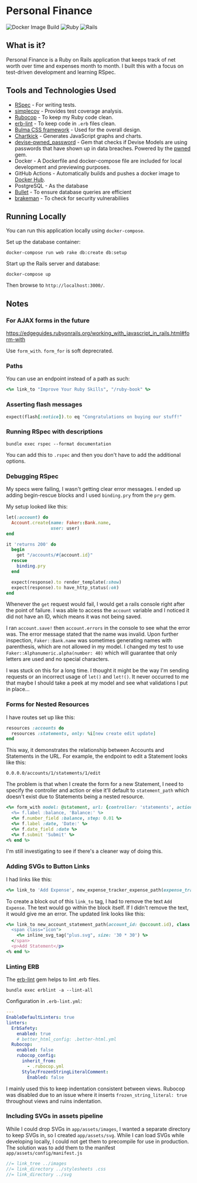 # Personal Finance

![Docker Image Build](https://github.com/nelsonfigueroa/personal_finance/workflows/Docker%20Image%20Build/badge.svg?branch=master)  ![Ruby](https://img.shields.io/badge/Ruby-2.7.1-RED?logo=ruby) ![Rails](https://img.shields.io/badge/Rails-6.0.2-RED?logo=rails)

## What is it?

Personal Finance is a Ruby on Rails application that keeps track of net worth over time and expenses month to month. I built this with a focus on test-driven development and learning RSpec.

## Tools and Technologies Used

- [RSpec](https://github.com/rspec/rspec-rails) - For writing tests.
- [simplecov](https://github.com/colszowka/simplecov) - Provides test coverage analysis.
- [Rubocop](https://github.com/rubocop-hq/rubocop-rails) - To keep my Ruby code clean. 
- [erb-lint](https://github.com/Shopify/erb-lint) - To keep code in `.erb` files clean.
- [Bulma CSS framework](https://bulma.io/) - Used for the overall design.
- [Chartkick](https://chartkick.com/) - Generates JavaScript graphs and charts.
- [devise-pwned_password](https://github.com/michaelbanfield/devise-pwned_password) - Gem that checks if Devise Models are using passwords that have shown up in data breaches. Powered by the [pwned](https://github.com/philnash/pwned) gem.
- Docker - A Dockerfile and docker-compose file are included for local development and previewing purposes. 
- GitHub Actions - Automatically builds and pushes a docker image to [Docker Hub](https://hub.docker.com/r/nfigueroa/personal-finance).
- PostgreSQL - As the database
- [Bullet](https://github.com/flyerhzm/bullet) - To ensure database queries are efficient
- [brakeman](https://github.com/presidentbeef/brakeman) - To check for security vulnerabiliies

## Running Locally

You can run this application locally using `docker-compose`.

Set up the database container:

```
docker-compose run web rake db:create db:setup
```

Start up the Rails server and database:

```
docker-compose up
```

Then browse to `http://localhost:3000/`.

## Notes

### For AJAX forms in the future

https://edgeguides.rubyonrails.org/working_with_javascript_in_rails.html#form-with

Use `form_with`. `form_for` is soft deprecrated.

### Paths
You can use an endpoint instead of a path as such:

```rb
<%= link_to "Improve Your Ruby Skills", "/ruby-book" %>
```

### Asserting flash messages

```rb
expect(flash[:notice]).to eq "Congratulations on buying our stuff!"
```

### Running RSpec with descriptions

```shell
bundle exec rspec --format documentation
```

You can add this to `.rspec` and then you don't have to add the additional options.

### Debugging RSpec

My specs were failing, I wasn't getting clear error messages.
I ended up adding begin-rescue blocks and I used `binding.pry` from the `pry` gem.

My setup looked like this:

```rb
let(:account) do
  Account.create(name: Faker::Bank.name,
                 user: user)
end

it 'returns 200' do
  begin
    get "/accounts/#{account.id}"
  rescue
    binding.pry
  end

  expect(response).to render_template(:show)
  expect(response).to have_http_status(:ok)
end
```

Whenever the `get` request would fail, I would get a rails console right after the point of failure. I was able to access the `account` variable and I noticed it did not have an ID, which means it was not being saved.

I ran `account.save!` then `account.errors` in the console to see what the error was. The error message stated that the name was invalid. Upon further inspection, `Faker::Bank.name` was sometimes generating names with parenthesis, which are not allowed in my model. I changed my test to use `Faker::Alphanumeric.alpha(number: 40)` which will guarantee that only letters are used and no special characters.

I was stuck on this for a long time. I thought it might be the way I'm sending requests or an incorrect usage of `let()` and `let!()`. It never occurred to me that maybe I should take a peek at my model and see what validations I put in place...

### Forms for Nested Resources

I have routes set up like this:

```rb
resources :accounts do
  resources :statements, only: %i[new create edit update]
end
```


This way, it demonstrates the relationship between Accounts and Statements in the URL. For example, the endpoint to edit a Statement looks like this:

```
0.0.0.0/accounts/1/statements/1/edit
```

The problem is that when I create the form for a new Statement, I need to specify the controller and action or else it'll default to `statement_path` which doesn't exist due to Statements being a nested resource.
```rb
<%= form_with model: @statement, url: {controller: 'statements', action: 'create'} do |f| %>
  <%= f.label :balance, 'Balance:' %>
  <%= f.number_field :balance, step: 0.01 %>
  <%= f.label :date, 'Date:' %>
  <%= f.date_field :date %>
  <%= f.submit 'Submit' %>
<% end %>
```

I'm still investigating to see if there's a cleaner way of doing this.

### Adding SVGs to Button Links

I had links like this:

```rb
<%= link_to 'Add Expense', new_expense_tracker_expense_path(expense_tracker_id: @expense_tracker.id), class: 'button is-link' %>
```

To create a block out of this `link_to` tag, I had to remove the text `Add Expense`. The text would go within the block itself. If I didn't remove the text, it would give me an error. The updated link looks like this:

```rb
<%= link_to new_account_statement_path(account_id: @account.id), class: 'button is-link' do %>
  <span class="icon">
    <%= inline_svg_tag("plus.svg", size: '30 * 30') %>
  </span>
  <p>Add Statement</p>
<% end %>
```

### Linting ERB

The [erb-lint](https://github.com/Shopify/erb-lint) gem helps to lint .erb files. 

```
bundle exec erblint -a --lint-all
```

Configuration in `.erb-lint.yml`:

```yaml
---
EnableDefaultLinters: true
linters:
  ErbSafety:
    enabled: true
    # better_html_config: .better-html.yml
  Rubocop:
    enabled: false
    rubocop_config:
      inherit_from:
        - .rubocop.yml
      Style/FrozenStringLiteralComment:
        Enabled: false
```

I mainly used this to keep indentation consistent between views. Rubocop was disabled due to an issue where it inserts `frozen_string_literal: true` throughout views and ruins indentation.

### Including SVGs in assets pipeline

While I could drop SVGs in `app/assets/images`, I wanted a separate directory to keep SVGs in, so I created `app/assets/svg`. 
While I can load SVGs while developing locally, I could not get them to precompile for use in production. 
The solution was to add them to the manifest `app/assets/config/manifest.js`

```js
//= link_tree ../images
//= link_directory ../stylesheets .css
//= link_directory ../svg
```